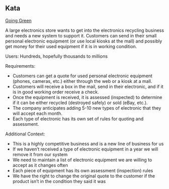 ## Kata

[Going Green](https://fundamentalsofsoftwarearchitecture.com/katas/kata?id=GoingGreen)

A large electronics store wants to get into the electronics recycling business and needs a new system to support it.
Customers can send in their small personal electronic equipment (or use local kiosks at the mall) and possibly get money for their used equipment if it is in working condition.

Users: Hundreds, hopefully thousands to millions

Requirements:
* Customers can get a quote for used personal electronic equipment (phones, cameras, etc.) either through the web or a kiosk at a mall.
* Customers will receive a box in the mail, send in their electronic, and if it is in good working order receive a check.
* Once the equipment is received, it is assessed (inspected) to determine if it can be either recycled (destroyed safely) or sold (eBay, etc.).
* The company anticipates adding 5-10 new types of electronic that they will accept each month.
* Each type of electronic has its own set of rules for quoting and assessment.

Additional Context:
* This is a highly competitive business and is a new line of business for us
* If we haven’t received a type of electronic equipment in a year we will remove it from our system
* We need to maintain a list of electronic equipment we are willing to accept as it changes often
* Each piece of equipment has its own assessment (inspection) rules
* We have the right to change the original quote to the customer if the product isn’t in the condition they said it was